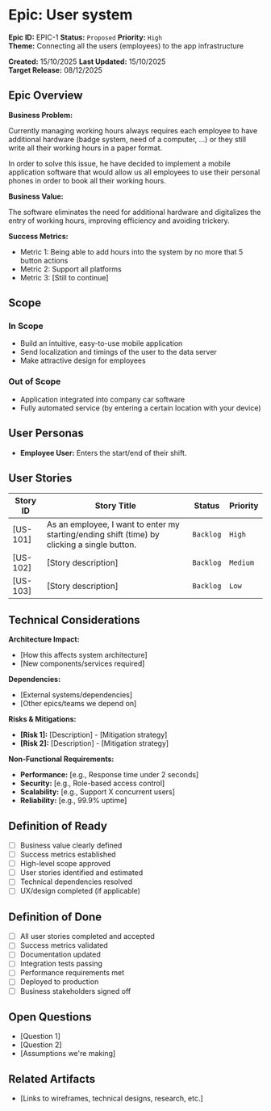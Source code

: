 # Epic: User system

**Epic ID:** EPIC-1
**Status:** `Proposed` <!-- | `Prioritized` | `In Progress` | `Completed` | `Archived`   -->
**Priority:** <!--`Critical` | --> `High` <!-- | `Medium` | `Low` -->  
**Theme:** Connecting all the users (employees) to the app infrastructure

**Created:** 15/10/2025 
**Last Updated:** 15/10/2025  
**Target Release:** 08/12/2025

## Epic Overview

**Business Problem:**

Currently managing working hours always requires each employee to have additional hardware (badge system, need of a computer, ...) or they still write all their working hours in a paper format.

In order to solve this issue, he have decided to implement a mobile application software that would allow us all employees to use their personal phones in order to book all their working hours.

**Business Value:**

The software eliminates the need for additional hardware and digitalizes the entry of working hours, improving efficiency and avoiding trickery.

**Success Metrics:**
- Metric 1: Being able to add hours into the system by no more that 5 button actions
- Metric 2: Support all platforms
- Metric 3: [Still to continue]

## Scope

### In Scope
- Build an intuitive, easy-to-use mobile application
- Send localization and timings of the user to the data server
- Make attractive design for employees

### Out of Scope
- Application integrated into company car software
- Fully automated service (by entering a certain location with your device)

## User Personas
- **Employee User:** Enters the start/end of their shift.

## User Stories
| Story ID | Story Title | Status | Priority |
|----------|-------------|---------|----------|
| [US-101] | As an employee, I want to enter my starting/ending shift (time) by clicking a single button. | `Backlog` | `High` |
| [US-102] | [Story description] | `Backlog` | `Medium` |
| [US-103] | [Story description] | `Backlog` | `Low` |

## Technical Considerations

**Architecture Impact:**
- [How this affects system architecture]
- [New components/services required]

**Dependencies:**
- [External systems/dependencies]
- [Other epics/teams we depend on]

**Risks & Mitigations:**
- **[Risk 1]:** [Description] - [Mitigation strategy]
- **[Risk 2]:** [Description] - [Mitigation strategy]

**Non-Functional Requirements:**
- **Performance:** [e.g., Response time under 2 seconds]
- **Security:** [e.g., Role-based access control]
- **Scalability:** [e.g., Support X concurrent users]
- **Reliability:** [e.g., 99.9% uptime]

## Definition of Ready
- [ ] Business value clearly defined
- [ ] Success metrics established
- [ ] High-level scope approved
- [ ] User stories identified and estimated
- [ ] Technical dependencies resolved
- [ ] UX/design completed (if applicable)

## Definition of Done
- [ ] All user stories completed and accepted
- [ ] Success metrics validated
- [ ] Documentation updated
- [ ] Integration tests passing
- [ ] Performance requirements met
- [ ] Deployed to production
- [ ] Business stakeholders signed off

## Open Questions
- [Question 1]
- [Question 2]
- [Assumptions we're making]

## Related Artifacts
- [Links to wireframes, technical designs, research, etc.]